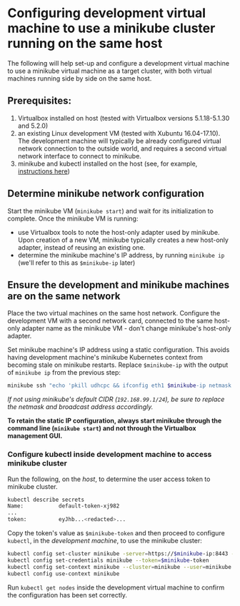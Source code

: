 # Configuring development virtual machine to use a minikube cluster running on the same host

The following will help set-up and configure a development virtual machine to use a minikube virtual machine as a target cluster, with both virtual machines running side by side on the same host.

## Prerequisites:

1. Virtualbox installed on host (tested with Virtualbox versions 5.1.18-5.1.30 and 5.2.0)
1. an existing Linux development VM (tested with Xubuntu 16.04-17.10). The development machine will typically be already configured virtual network connection to the outside world, and requires a second virtual network interface to connect to minikube.
1. minikube and kubectl installed on the host (see, for example, [instructions here](https://kubernetes.io/docs/getting-started-guides/minikube/))

## Determine minikube network configuration

Start the minikube VM (`minikube start`) and wait for its initialization to complete. Once the minikube VM is running:

- use Virtualbox tools to note the host-only adapter used by minikube. Upon creation of a new VM, minikube typically creates a new host-only adapter, instead of reusing an existing one.
- determine the minikube machine's IP address, by running `minikube ip` (we'll refer to this as `$minikube-ip` later)

## Ensure the development and minikube machines are on the same network

Place the two virtual machines on the same host network. Configure the development VM with a second network card, connected to the same host-only adapter name as the minikube VM - don't change minikube's host-only adapter.

Set minikube machine's IP address using a static configuration. This avoids having development machine's minikube Kubernetes context from becoming stale on minikube restarts. Replace `$minikube-ip` with the output of `minikube ip` from the previous step:

```sh
minikube ssh "echo 'pkill udhcpc && ifconfig eth1 $minikube-ip netmask 255.255.255.0 broadcast 192.168.99.255 up' | sudo tee /var/lib/boot2docker/bootlocal.sh > /dev/null"
```

_If not using minikube's default CIDR (`192.168.99.1/24`), be sure to replace the netmask and broadcast address accordingly._

**To retain the static IP configuration, always start minikube through the command line (`minikube start`) and not through the Virtualbox management GUI.**

### Configure kubectl inside development machine to access minikube cluster

Run the following, on the _host_, to determine the user access token to minikube cluster.

```sh
kubectl describe secrets
Name:           default-token-xj982
...
token:          eyJhb...<redacted>...
```

Copy the token's value as `$minikube-token` and then proceed to configure `kubectl`, in the _development machine_, to use the minikube cluster:

```sh
kubectl config set-cluster minikube -server=https://$minikube-ip:8443 --insecure-skip-tls-verify=true
kubectl config set-credentials minikube --token=$minikube-token
kubectl config set-context minikube --cluster=minikube --user=minikube
kubectl config use-context minikube
```

Run `kubectl get nodes` inside the development virtual machine to confirm the configuration has been set correctly.
